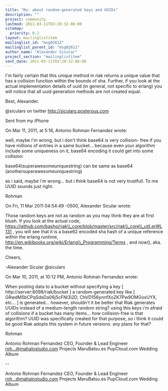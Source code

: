 ```yaml
---
title: "Re: about random-generated keys and UUIDs"
description: ""
project: community
lastmod: 2011-03-11T03:20:32-08:00
sitemap:
  priority: 0.2
layout: mailinglistitem
mailinglist_id: "msg02612"
mailinglist_parent_id: "msg02611"
author_name: "Alexander Sicular"
project_section: "mailinglistitem"
sent_date: 2011-03-11T03:20:32-08:00
---
```



I'm fairly certain that this unique method in riak returns a unique 
value that has a collision function within the bounds of sha. Further, 
if you look at the actual implementation details of uuid (in general, 
not specific to erlang) you will notice that all uuid generation 
methods are not created equal.


Best, Alexander.

@siculars on twitter
http://siculars.posterous.com

Sent from my iPhone

On Mar 11, 2011, at 5:16, Antonio Rohman Fernandez  wrote:


well, maybe i'm wrong, but i don't think base64 is very collision- 
free if you have millions of entries in a same bucket... because 
even your algorithm include some uniqueness on it, base64 encoding 
it could get into some collision:


base64(superawesomeuniquestring) can be same as base64 
(anothersuperawesomeuniquestring)


as i said, maybe i'm wrong... but i think base64 is not very 
trustfull. To me UUID sounds just right.


Rohman

On Fri, 11 Mar 2011 04:54:49 -0500, Alexander Sicular  wrote:


Those random keys are not as random as you may think they are at 
first blush. If you look at the actual code, https://github.com/basho/riak\\_core/blob/master/src/riak\\_core\\_util.erl#L131
, you will see that it is a base62 encoded sha hash of a unique 
reference within the erlang runtime, http://en.wikibooks.org/wiki/Erlang\\_Programming/Terms
, and now(), aka. the time.


Cheers,

-Alexander Sicular
@siculars

On Mar 10, 2011, at 10:12 PM, Antonio Rohman Fernandez wrote:


When posting data to a bucket without specifying a key [ http://server:8098/riak/bucket
 ] a random-generated key like [ GRwdM5bCPqSdsDa06j5cFNl3i2D, 
ChVD156ynnfXoZK7Pw9OMGoxUYX, etc... ] is generated... however, 
shouldn't it be better that Riak generates UUIDs instead of a 
medium-length random string? using this keys i'm afraid of 
collisions if a bucket has many items... how collision-free is 
that algorithm? UUID was specifically created for that purpose, so 
i think it could be good Riak adopts this system in future 
versions. any plans for that?


Rohman

 Antonio Rohman Fernandez
CEO, Founder & Lead Engineer
roh...@mahalostudio.com Projects
MaruBatsu.es
PupCloud.com
Wedding Album

--

 Antonio Rohman Fernandez
CEO, Founder & Lead Engineer
roh...@mahalostudio.com Projects
MaruBatsu.es
PupCloud.com
Wedding Album
